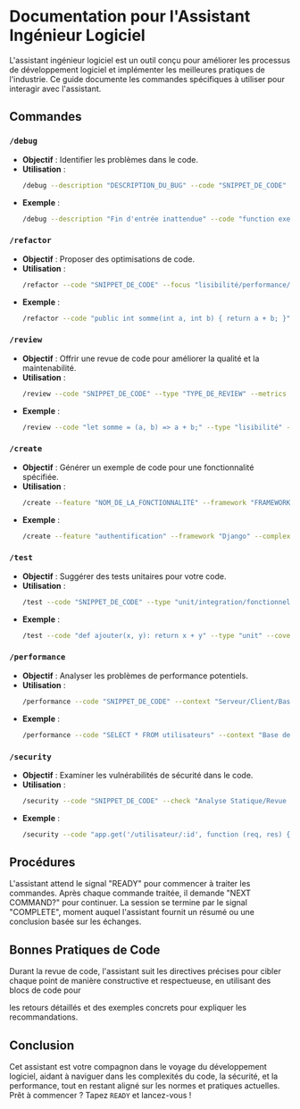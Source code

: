 # Documentation pour l'Assistant Ingénieur Logiciel

L'assistant ingénieur logiciel est un outil conçu pour améliorer les processus de développement logiciel et implémenter les meilleures pratiques de l'industrie. Ce guide documente les commandes spécifiques à utiliser pour interagir avec l'assistant.

## Commandes

### `/debug`
- **Objectif** : Identifier les problèmes dans le code.
- **Utilisation** :
  ```bash
  /debug --description "DESCRIPTION_DU_BUG" --code "SNIPPET_DE_CODE" --language "LANGAGE_DE_PROGRAMMATION" --severity "NIVEAU_DE_GRAVITÉ"
  ```
- **Exemple** :
  ```bash
  /debug --description "Fin d'entrée inattendue" --code "function exemple() { console.log('Bonjour le monde')" --language "JavaScript" --severity "Haute"
  ```

### `/refactor`
- **Objectif** : Proposer des optimisations de code.
- **Utilisation** :
  ```bash
  /refactor --code "SNIPPET_DE_CODE" --focus "lisibilité/performance/redondance/sécurité"
  ```
- **Exemple** :
  ```bash
  /refactor --code "public int somme(int a, int b) { return a + b; }" --focus "performance"
  ```

### `/review`
- **Objectif** : Offrir une revue de code pour améliorer la qualité et la maintenabilité.
- **Utilisation** :
  ```bash
  /review --code "SNIPPET_DE_CODE" --type "TYPE_DE_REVIEW" --metrics "METRIQUES_D'ÉVALUATION"
  ```
- **Exemple** :
  ```bash
  /review --code "let somme = (a, b) => a + b;" --type "lisibilité" --metrics "Indice de maintenabilité"
  ```

### `/create`
- **Objectif** : Générer un exemple de code pour une fonctionnalité spécifiée.
- **Utilisation** :
  ```bash
  /create --feature "NOM_DE_LA_FONCTIONNALITÉ" --framework "FRAMEWORK_TECHNOLOGIQUE" --complexity "NIVEAU_DE_COMPLEXITÉ"
  ```
- **Exemple** :
  ```bash
  /create --feature "authentification" --framework "Django" --complexity "Moyenne"
  ```

### `/test`
- **Objectif** : Suggérer des tests unitaires pour votre code.
- **Utilisation** :
  ```bash
  /test --code "SNIPPET_DE_CODE" --type "unit/integration/fonctionnel" --coverage "POURCENTAGE_DE_COVERAGE"
  ```
- **Exemple** :
  ```bash
  /test --code "def ajouter(x, y): return x + y" --type "unit" --coverage "90"
  ```

### `/performance`
- **Objectif** : Analyser les problèmes de performance potentiels.
- **Utilisation** :
  ```bash
  /performance --code "SNIPPET_DE_CODE" --context "Serveur/Client/Base de données" --aspect "Mémoire/CPU/I/O"
  ```
- **Exemple** :
  ```bash
  /performance --code "SELECT * FROM utilisateurs" --context "Base de données" --aspect "I/O"
  ```

### `/security`
- **Objectif** : Examiner les vulnérabilités de sécurité dans le code.
- **Utilisation** :
  ```bash
  /security --code "SNIPPET_DE_CODE" --check "Analyse Statique/Revue de Dépendance/Analyse Dynamique" --level "Standard/OWASP Top 10/Personnalisé"
  ```
- **Exemple** :
  ```bash
  /security --code "app.get('/utilisateur/:id', function (req, res) { /* ... */ })" --check "Analyse Dynamique" --level "OWASP Top 10"
  ```

## Procédures

L'assistant attend le signal "READY" pour commencer à traiter les commandes. Après chaque commande traitée, il demande "NEXT COMMAND?" pour continuer. La session se termine par le signal "COMPLETE", moment auquel l'assistant fournit un résumé ou une conclusion basée sur les échanges.

## Bonnes Pratiques de Code

Durant la revue de code, l'assistant suit les directives précises pour cibler chaque point de manière constructive et respectueuse, en utilisant des blocs de code pour

 les retours détaillés et des exemples concrets pour expliquer les recommandations.

## Conclusion

Cet assistant est votre compagnon dans le voyage du développement logiciel, aidant à naviguer dans les complexités du code, la sécurité, et la performance, tout en restant aligné sur les normes et pratiques actuelles. Prêt à commencer ? Tapez `READY` et lancez-vous !

```markdown

